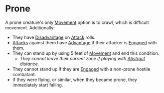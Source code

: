 # Prone

A prone creature's only [Movement](../Combat/Movement.md) option is to crawl, which is difficult movement. Additionally:

- They have [Disadvantage](../Die%20Rolling%20Mechanics/Disadvantage.md) on [Attack](../Combat/Attack.md) rolls.
- [Attacks](../Combat/Attack.md) against them have [Advantage](../Die%20Rolling%20Mechanics/Advantage.md) if their attacker is [Engaged](Engaged.md) with them.
- They can stand up by using 5 feet of [Movement](../Combat/Movement.md) and end this condition.
	- *They cannot leave their current zone if playing with [Abstract](../Core%20Procedures/Geometry.md#Abstract) distance*.
- They cannot stand up if they are [Engaged](Engaged.md) with a non-prone hostile combatant.
- If they were flying, or similar, when they became prone, they immediately start falling.
